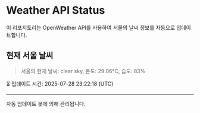 
# Weather API Status

이 리포지토리는 OpenWeather API를 사용하여 서울의 날씨 정보를 자동으로 업데이트합니다.

## 현재 서울 날씨
> 서울의 현재 날씨: clear sky, 온도: 29.06°C, 습도: 83%

⏳ 업데이트 시간: 2025-07-28 23:22:18 (UTC)

---
자동 업데이트 봇에 의해 관리됩니다.
